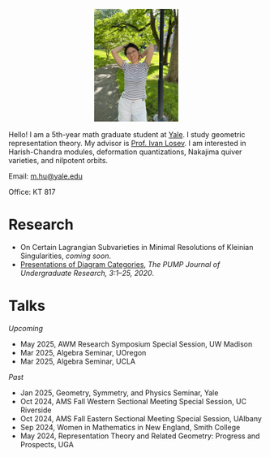 [comment]: <> (Align center)
<p  align="center" width="100%"> 
     <img width="33%" src="./pictures/photo.png">
</p>

Hello! I am a 5th-year math graduate student at [Yale](https://math.yale.edu/). I study geometric representation theory. My advisor is [Prof. Ivan Losev](https://gauss.math.yale.edu/~il282/). I am interested in Harish-Chandra modules, deformation quantizations, Nakajima quiver varieties, and nilpotent orbits.

Email: m.hu@yale.edu

Office: KT 817

# Research
- On Certain Lagrangian Subvarieties in Minimal Resolutions of Kleinian Singularities, *coming soon*.
- [Presentations of Diagram Categories](https://journals.calstate.edu/pump/article/view/2256), *The PUMP Journal of Undergraduate Research, 3:1–25, 2020*.

# Talks
*Upcoming*
- May 2025, AWM Research Symposium Special Session, UW Madison
- Mar 2025, Algebra Seminar, UOregon
- Mar 2025, Algebra Seminar, UCLA

*Past*
- Jan 2025, Geometry, Symmetry, and Physics Seminar, Yale
- Oct 2024, AMS Fall Western Sectional Meeting Special Session, UC Riverside
- Oct 2024, AMS Fall Eastern Sectional Meeting Special Session, UAlbany
- Sep 2024, Women in Mathematics in New England, <!---*student talk and graduate school panelist*,--> Smith College
- May 2024, Representation Theory and Related Geometry: Progress and Prospects, <!---*contributed talk*,--> UGA
